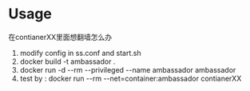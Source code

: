 # Usage
在contianerXX里面想翻墙怎么办
1. modify config in ss.conf and start.sh
2. docker build -t ambassador .  
3. docker run -d --rm  --privileged  --name ambassador ambassador
4. test by : docker run --rm  --net=container:ambassador contianerXX